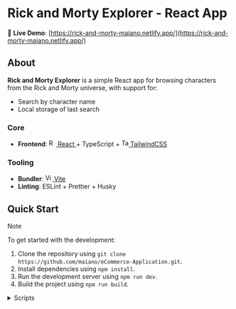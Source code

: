 # Rick and Morty Explorer - React App

🔗 **Live Demo**: [https://rick-and-morty-maiano.netlify.app/](https://rick-and-morty-maiano.netlify.app/)

## About

**Rick and Morty Explorer** is a simple React app for browsing characters from the Rick and Morty universe, with support for:

- Search by character name
- Local storage of last search

### Core

- **Frontend**: <a href="https://reactjs.org/"><img src="https://user-images.githubusercontent.com/25181517/183897015-94a058a6-b86e-4e42-a37f-bf92061753e5.png" width="16" alt="React"> React </a> + TypeScript + <a href="https://tailwindcss.com/"> <img src="https://tailwindcss.com/favicons/favicon.ico?v=4" width="16" alt="TailwindCSS"> TailwindCSS</a>

### Tooling

- **Bundler**: <a href="https://vitejs.dev/"><img src="https://vitejs.dev/logo.svg" width="16" alt="Vite"> Vite</a>
- **Linting**: ESLint + Prettier + Husky

## Quick Start

> [!NOTE]
> To get started with the development:
>
> 1. Clone the repository using `git clone https://github.com/maiano/eCommerce-Application.git`.
> 2. Install dependencies using `npm install`.
> 3. Run the development server using `npm run dev`.
> 4. Build the project using `npm run build`.

<details>
  <summary>Scripts</summary>

- `build`: Create production build.

- `ci:format`: Check code formatting.

- `dev`: Start development server.

- `format`: Format code with Prettier.

- `lint`: Check for linting errors.

- `lint:fix`: Fix linting errors.

- `prepare`: Sets up Husky.

- `preview`: Preview production build.

- `test`: Run all tests.

- `coverage`: Generate test coverage report.

</details>
